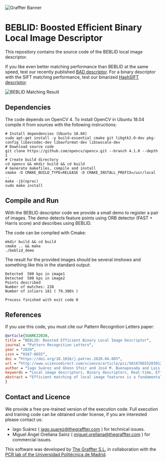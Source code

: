 ![Graffter Banner](imgs/banner.jpg)
# BEBLID: Boosted Efficient Binary Local Image Descriptor
This repository contains the source code of the BEBLID local image descriptor. 

If you like even better matching performance than BEBLID at the same speed, test our recently published [BAD descriptor](https://github.com/iago-suarez/efficient-descriptors). For a binary descriptor with the SIFT matching performance, test our binarized [HashSIFT descriptor](https://github.com/iago-suarez/efficient-descriptors).


![BEBLID Matching Result](imgs/inliners_img.jpg)

## Dependencies

The code depends on OpenCV 4. To install OpenCV in Ubuntu 18.04 compile it from sources with the following instructions:

```shell script
# Install dependencies (Ubuntu 18.04)
sudo apt-get install -y build-essential cmake git libgtk2.0-dev pkg-config libavcodec-dev libavformat-dev libswscale-dev
# Download source code
git clone https://github.com/opencv/opencv.git --branch 4.1.0 --depth 1
# Create build directory
cd opencv && mkdir build && cd build
# Generate makefiles, compile and install
cmake -D CMAKE_BUILD_TYPE=RELEASE -D CMAKE_INSTALL_PREFIX=/usr/local ..
make -j$(nproc)
sudo make install
```

## Compile and Run

With the BEBLID descriptor code we provide a small demo to register a pair of images. 
The demo detects feature points using ORB detector (FAST + Harris score) and describes using BEBLID. 

The code can be compiled with Cmake:

```shell script
mkdir build && cd build
cmake .. && make
./beblid_demo
```

The result for the provided images should be several imshows and something like this in the standard output:

```
Detected  500 kps in image1
Detected  500 kps in image2
Points described
Number of matches: 228
Number of inliers 181 ( 79.386% )

Process finished with exit code 0
```

## References

If you use this code, you must cite our Pattern Recognition Letters paper:
```bibtex
@article{SUAREZ2020,
title = "BEBLID: Boosted Efficient Binary Local Image Descriptor",
journal = "Pattern Recognition Letters",
year = "2020",
issn = "0167-8655",
doi = "https://doi.org/10.1016/j.patrec.2020.04.005",
url = "http://www.sciencedirect.com/science/article/pii/S0167865520301252",
author = "Iago Suárez and Ghesn Sfeir and José M. Buenaposada and Luis Baumela",
keywords = "Local image descriptors, Binary descriptors, Real-time, Efficient matching, Boosting",
abstract = "Efficient matching of local image features is a fundamental task in many computer vision applications. However, the real-time performance of top matching algorithms is compromised in computationally limited devices, such as mobile phones or drones, due to the simplicity of their hardware and their finite energy supply. In this paper we introduce BEBLID, an efficient learned binary image descriptor. It improves our previous real-valued descriptor, BELID, making it both more efficient for matching and more accurate. To this end we use AdaBoost with an improved weak-learner training scheme that produces better local descriptions. Further, we binarize our descriptor by forcing all weak-learners to have the same weight in the strong learner combination and train it in an unbalanced data set to address the asymmetries arising in matching and retrieval tasks. In our experiments BEBLID achieves an accuracy close to SIFT and better computational efficiency than ORB, the fastest algorithm in the literature."
}
```
## Contact and Licence
We provide a free pre-trained version of the execution code. Full execution and training code can be obtained under license, if you are interested please contact us:

* Iago Suárez ( iago.suarez@thegraffter.com ) for technical issues.
* Miguel Ángel Orellana Sainz ( miguel.orellana@thegraffter.com ) for commercial issues.

This software was developed by [The Graffter S.L.](http://www.thegraffter.com) in collaboration with the [PCR lab of the Universidad Politécnica de Madrid](http://www.dia.fi.upm.es/~pcr/research.html).
